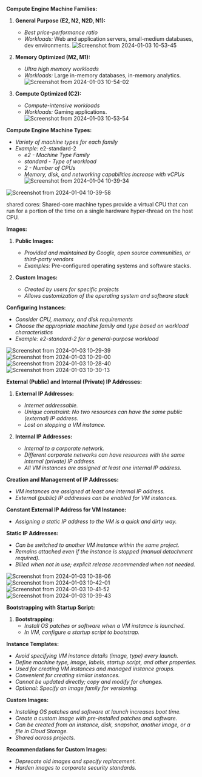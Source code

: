 **Compute Engine Machine Families:**

1. **General Purpose (E2, N2, N2D, N1):**
   - *Best price-performance ratio*
   - *Workloads:* Web and application servers, small-medium databases, dev environments.
![Screenshot from 2024-01-03 10-53-45](https://github.com/ishtiaqSamdani/gcp/assets/82057297/818f5356-d8de-4760-9b24-3120ffda392e)

2. **Memory Optimized (M2, M1):**
   - *Ultra high memory workloads*
   - *Workloads:* Large in-memory databases, in-memory analytics.  
![Screenshot from 2024-01-03 10-54-02](https://github.com/ishtiaqSamdani/gcp/assets/82057297/53d269ef-c0ea-4026-9894-a198eb3613b0)

3. **Compute Optimized (C2):**
   - *Compute-intensive workloads*
   - *Workloads:* Gaming applications.
![Screenshot from 2024-01-03 10-53-54](https://github.com/ishtiaqSamdani/gcp/assets/82057297/fa19615a-4d2c-4215-8067-f467a459034d)

**Compute Engine Machine Types:**
   - *Variety of machine types for each family*
   - *Example:* e2-standard-2
     - *e2 - Machine Type Family*
     - *standard - Type of workload*
     - *2 - Number of CPUs*
     - *Memory, disk, and networking capabilities increase with vCPUs*
![Screenshot from 2024-01-04 10-39-34](https://github.com/ishtiaqSamdani/gcp/assets/82057297/3f9ed307-43d8-4b3c-afc2-8ac0072e8339)

![Screenshot from 2024-01-04 10-39-58](https://github.com/ishtiaqSamdani/gcp/assets/82057297/24ce722c-1352-4bf4-830b-96a2c63a9209)


shared cores: Shared-core machine types provide a virtual CPU that can run for a portion of the time on a single hardware hyper-thread on the host CPU. 


**Images:**
1. **Public Images:**
   - *Provided and maintained by Google, open source communities, or third-party vendors*
   - *Examples:* Pre-configured operating systems and software stacks.

2. **Custom Images:**
   - *Created by users for specific projects*
   - *Allows customization of the operating system and software stack*

**Configuring Instances:**
   - *Consider CPU, memory, and disk requirements*
   - *Choose the appropriate machine family and type based on workload characteristics*
   - *Example: e2-standard-2 for a general-purpose workload*



![Screenshot from 2024-01-03 10-29-39](https://github.com/ishtiaqSamdani/gcp/assets/82057297/89563828-89e0-4d0f-b5d6-b3a92f533d6e)
![Screenshot from 2024-01-03 10-29-00](https://github.com/ishtiaqSamdani/gcp/assets/82057297/cc878465-b4c5-45f3-aeff-71b4d057fec0)
![Screenshot from 2024-01-03 10-28-40](https://github.com/ishtiaqSamdani/gcp/assets/82057297/5e2c1ff1-3566-4376-9df8-8b59d2d506dd)
![Screenshot from 2024-01-03 10-30-13](https://github.com/ishtiaqSamdani/gcp/assets/82057297/911d0a75-c688-483d-a8ba-94ab69f91023)


**External (Public) and Internal (Private) IP Addresses:**

1. **External IP Addresses:**
   - *Internet addressable.*
   - *Unique constraint: No two resources can have the same public (external) IP address.*
   - *Lost on stopping a VM instance.*

2. **Internal IP Addresses:**
   - *Internal to a corporate network.*
   - *Different corporate networks can have resources with the same internal (private) IP address.*
   - *All VM instances are assigned at least one internal IP address.*

**Creation and Management of IP Addresses:**
   - *VM instances are assigned at least one internal IP address.*
   - *External (public) IP addresses can be enabled for VM instances.*

**Constant External IP Address for VM Instance:**
   - *Assigning a static IP address to the VM is a quick and dirty way.*

**Static IP Addresses:**
   - *Can be switched to another VM instance within the same project.*
   - *Remains attached even if the instance is stopped (manual detachment required).*
   - *Billed when not in use; explicit release recommended when not needed.*

![Screenshot from 2024-01-03 10-38-06](https://github.com/ishtiaqSamdani/gcp/assets/82057297/a827b36e-73c9-4611-9061-410d824ab316)
![Screenshot from 2024-01-03 10-42-01](https://github.com/ishtiaqSamdani/gcp/assets/82057297/6bad4cb7-c7a8-4fed-a467-5a94e9411ecf)
![Screenshot from 2024-01-03 10-41-52](https://github.com/ishtiaqSamdani/gcp/assets/82057297/4d71f37d-0791-4c51-a48c-ea3c29a78b31)
![Screenshot from 2024-01-03 10-39-43](https://github.com/ishtiaqSamdani/gcp/assets/82057297/cbb32002-3c41-43dc-8100-50d740585bc0)


**Bootstrapping with Startup Script:**

1. **Bootstrapping:**
   - *Install OS patches or software when a VM instance is launched.*
   - *In VM, configure a startup script to bootstrap.*

**Instance Templates:**
   - *Avoid specifying VM instance details (image, type) every launch.*
   - *Define machine type, image, labels, startup script, and other properties.*
   - *Used for creating VM instances and managed instance groups.*
   - *Convenient for creating similar instances.*
   - *Cannot be updated directly; copy and modify for changes.*
   - *Optional: Specify an image family for versioning.*

**Custom Images:**
   - *Installing OS patches and software at launch increases boot time.*
   - *Create a custom image with pre-installed patches and software.*
   - *Can be created from an instance, disk, snapshot, another image, or a file in Cloud Storage.*
   - *Shared across projects.*

**Recommendations for Custom Images:**
   - *Deprecate old images and specify replacement.*
   - *Harden images to corporate security standards.*





